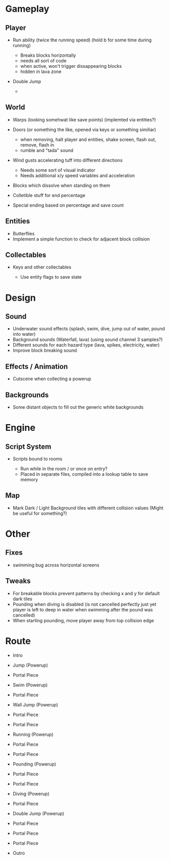 # Gameplay

## Player

- Run ability (twice the running speed) (hold b for some time during running)

    - Breaks blocks horizontally
    - needs all sort of code
    - when active, won't trigger dissappearing blocks
    - hidden in lava zone

- Double Jump

    - 

## World

- Warps (looking somehwat like save points) (implemted via entities?)
- Doors (or something the like, opened via keys or something similiar)

    - when removing, halt player and entities, shake screen, flash out, remove, flash in
    - rumble and "tada" sound

- Wind gusts accelerating tuff into different directions

    - Needs some sort of visual indicator
    - Needs additional x/y speed variables and acceleration

- Blocks which dissolve when standing on them

- Colletible stuff for end percentage
- Special ending based on percentage and save count

## Entities

- Butterflies
- Implement a simple function to check for adjacent block collision


## Collectables

- Keys and other collectables

    - Use entity flags to save state


# Design

## Sound

- Underwater sound effects (splash, swim, dive, jump out of water, pound into water)
- Background sounds (Waterfall, lava) (using sound channel 3 samples?)
- Different sounds for each hazard type (lava, spikes, electricity, water)
- Improve block breaking sound

## Effects / Animation

- Cutscene when collecting a powerup

## Backgrounds

- Some distant objects to fill out the generic white backgrounds


# Engine

## Script System

- Scripts bound to rooms

    - Run while in the room / or once on entry?
    - Placed in separate files, compiled into a lookup table to save memory

## Map

- Mark Dark / Light Background tiles with different collision values (Might be useful for something?)

# Other

## Fixes

- swimming bug across horizontal screens

## Tweaks

- For breakable blocks prevent patterns by checking x and y for default dark tiles
- Pounding when diving is disabled (is not cancelled perfectly just yet player is left to deep in water when swimming after the pound was cancelled)
- When starting pounding, move player away from top collision edge



# Route

- Intro
- Jump (Powerup)
- Portal Piece

- Swim (Powerup)
- Portal Piece

- Wall Jump (Powerup)
- Portal Piece
- Portal Piece

- Running (Powerup)
- Portal Piece
- Portal Piece

- Pounding (Powerup)
- Portal Piece
- Portal Piece

- Diving (Powerup)
- Portal Piece

- Double Jump (Powerup)
- Portal Piece
- Portal Piece
- Portal Piece

- Outro
